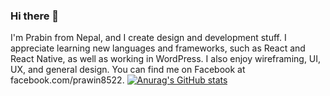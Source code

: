 ### Hi there 👋
I'm Prabin from Nepal, and I create design and development stuff. I appreciate learning new languages and frameworks, such as React and React Native, as well as working in WordPress. I also enjoy wireframing, UI, UX, and general design. You can find me on Facebook at facebook.com/prawin8522.
[![Anurag's GitHub stats](https://github-readme-stats.vercel.app/api?username=ori-on1)](https://github.com/anuraghazra/github-readme-stats)

